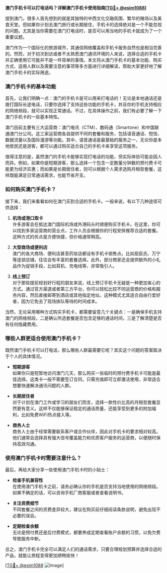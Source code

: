**澳门手机卡可以打电话吗？详解澳门手机卡使用指南[[TG💪+ @esim1088](https://t.me/s/esim1088)]**

提到澳门，很多人首先想到的就是其独特的中西文化交融氛围、繁华的赌场以及美食天堂。但如果你计划去澳门旅行或长期居住，手机卡的选择绝对是一个不能忽视的问题。尤其是当你需要在澳门打电话时，是否可以用当地的手机卡就成为了一个重要议题。

澳门作为一个国际化的旅游城市，其通信网络覆盖和手机卡服务自然也是相当完善的。然而，对于初次到访或者不太熟悉澳门通讯环境的人来说，选择合适的手机卡并正确使用它可能并不是一件简单的事情。本文将从澳门手机卡的基本功能、购买方式、适用人群以及需要注意的事项等多方面进行详细解读，帮助大家更好地了解澳门手机卡的实际用途。

### 澳门手机卡的基本功能

首先，让我们明确一点：澳门的手机卡是可以用来打电话的！无论是本地通话还是拨打国际长途电话，只要你选择了支持这些功能的手机卡，并且你的手机支持相应的网络频段，就可以实现正常通话。不过，在具体操作之前，我们有必要了解一下澳门手机卡的一些基本特性。

澳门目前主要有三大运营商：澳门电讯（CTM）、数码通（Smartone）和中国联通澳门分公司。这三家运营商各自提供不同的套餐和服务，包括语音通话、短信、数据流量以及国际漫游等功能。其中，语音通话是最基础的服务之一，无论你是本地居民还是游客，都可以通过购买适合自己的手机卡来享受这项服务。

值得注意的是，虽然澳门的手机卡能够实现打电话的功能，但实际体验可能会因人而异。例如，如果你是短期游客，那么选择一个包含一定数量分钟数的预付费卡可能更为经济实惠；而如果是长期居住者，则可以根据个人需求选购月租型套餐，这样既能满足日常通话需求，也能节省开支。

### 如何购买澳门手机卡？

接下来，我们来看看如何在澳门买到合适的手机卡。一般来说，有以下几种途径可供选择：

1. **机场或港口取卡**  
   许多游客会在抵达澳门国际机场或外港码头时顺便购买手机卡。在这里，你可以找到多家运营商的营业点，工作人员会根据你的行程安排推荐合适的套餐。这种方式的优点是方便快捷，但价格通常稍高。

2. **大型商场或便利店**  
   澳门的各大商场、便利店甚至药妆店都设有手机卡销售点。比如屈臣氏、万宁等连锁店铺，往往会有丰富的套餐选择。此外，部分商家还会提供额外的小礼品作为促销手段，比如耳机、充电线等，非常吸引人。

3. **线上预订**  
   对于那些提前规划好行程的朋友来说，线上预订手机卡无疑是一种更加省心的方式。通过官方渠道或者第三方平台，你可以轻松比较不同运营商的价格和服务内容，然后直接邮寄到酒店或其他指定地址。这种模式尤其适合自由行爱好者，因为它免去了现场排队等待的时间成本。

当然，无论采用哪种方式购买手机卡，都需要留意几个关键点：一是确保手机支持澳门的网络频段，二是确认所选套餐是否包含足够的通话时间，三是了解清楚是否有任何隐藏费用。

### 哪些人群更适合使用澳门手机卡？

既然澳门手机卡可以打电话，那么哪些人群最需要它呢？其实这个问题的答案取决于个人的具体情况。

- **短期游客**  
  如果你只是短暂地访问澳门几天，那么购买一张临时的预付费手机卡可能是最佳选择。这类卡一般不需要签订合同，只需充值即可立即激活使用，非常适合想要快速解决通讯问题的人群。

- **长期居住者**  
  对于计划在澳门工作或学习的朋友们而言，选择一款性价比高的月租型套餐显然更有意义。这样不仅能够保证稳定的通话质量，还能享受到更多的附加福利，比如免费WiFi热点接入等。

- **商务人士**  
  商务人士由于经常需要联系客户或合作伙伴，因此对手机卡的要求相对较高。他们通常会选择具有强大信号覆盖能力和优质客户服务的运营商，以便随时保持高效沟通。

### 使用澳门手机卡时需要注意什么？

最后，再给大家分享一些使用澳门手机卡时的小贴士：

- **检查手机兼容性**  
  在使用澳门手机卡之前，请务必确认你的手机是否支持当地使用的网络频段。如果不确定的话，可以咨询手机厂商客服或者查看说明书。

- **关注资费细节**  
  不同套餐之间的资费差异较大，建议在购买前仔细阅读条款说明，避免出现不必要的误会。

- **定期检查余额**  
  无论是预付费还是后付费模式，都要养成定期查看账户余额的习惯，以免欠费导致服务中断。

总之，澳门手机卡完全可以满足人们的通话需求，只要合理规划预算并选择合适的产品，就能让旅程变得更加顺畅愉快！

[[TG💪+ @esim1088](https://t.me/s/esim1088) ![Image](https://i.postimg.cc/4NQfJmqS/Snipaste-2025-05-13-00-14-12.png)]